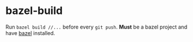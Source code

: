 # bazel-build

Run `bazel build //...` before every `git push`. **Must** be a bazel project and have
[bazel](https://bazel.build) installed.
